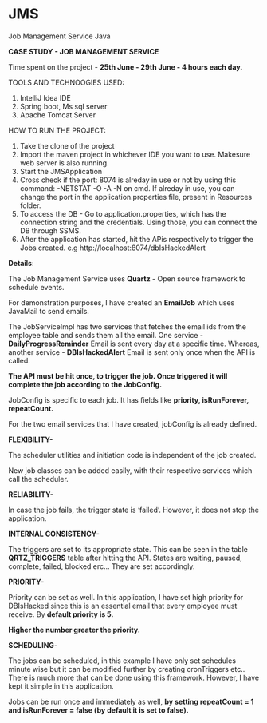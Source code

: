 # JMS
Job Management Service Java

**CASE STUDY - JOB MANAGEMENT SERVICE** 

Time spent on the project - **25th June - 29th June - 4 hours each day.**

TOOLS AND TECHNOOGIES USED:
1. IntelliJ Idea IDE
2. Spring boot, Ms sql server
3. Apache Tomcat Server

HOW TO RUN THE PROJECT:
1. Take the clone of the project 
2. Import the maven project in whichever IDE you want to use. Makesure web server is also running.
3. Start the JMSApplication
4. Cross check if the port:  8074 is alreday in use or not by using this command: -NETSTAT -O -A -N on cmd. 
   If alreday in use, you can change the port in the application.properties file, present in Resources folder.
6. To access the DB - Go to application.properties, which has the connection string and the credentials. Using those, you can connect the DB through SSMS.
7. After the application has started, hit the APis respectively to trigger the Jobs created. e.g http://localhost:8074/dbIsHackedAlert

**Details**:

The Job Management Service uses **Quartz** - Open source framework to schedule events.

For demonstration purposes, I have created an **EmailJob** which uses JavaMail to send emails.

The JobServiceImpl has two services that fetches the email ids from the employee table and sends them all the email. One service - **DailyProgressReminder** Email is sent every day at a specific time. Whereas, another service - **DBIsHackedAlert** Email is sent only once when the API is called.

**The API must be hit once, to trigger the job. Once triggered it will complete the job according to the JobConfig.**

JobConfig is specific to each job. It has fields like **priority, isRunForever, repeatCount.** 

For the two email services that I have created, jobConfig is already defined.

**FLEXIBILITY-**

The scheduler utilities and initiation code is independent of the job created.

New job classes can be added easily, with their respective services which call the scheduler.

**RELIABILITY-**

In case the job fails, the trigger state is ‘failed’. However, it does not stop the application.

**INTERNAL CONSISTENCY-**

The triggers are set to its appropriate state. This can be seen in the table **QRTZ\_TRIGGERS** table after hitting the API. States are waiting, paused, complete, failed, blocked erc… They are set accordingly.

**PRIORITY-**

Priority can be set as well. In this application, I have set high priority for DBIsHacked since this is an essential email that every employee must receive. By **default priority is 5.** 

**Higher the number greater the priority.**

**SCHEDULING**-

The jobs can be scheduled, in this example I have only set schedules minute wise but it can be modified further by creating cronTriggers etc.. There is much more that can be done using this framework. However, I have kept it simple in this application. 

Jobs can be run once and immediately as well, **by setting repeatCount = 1 and isRunForever = false (by default it is set to false).** 




